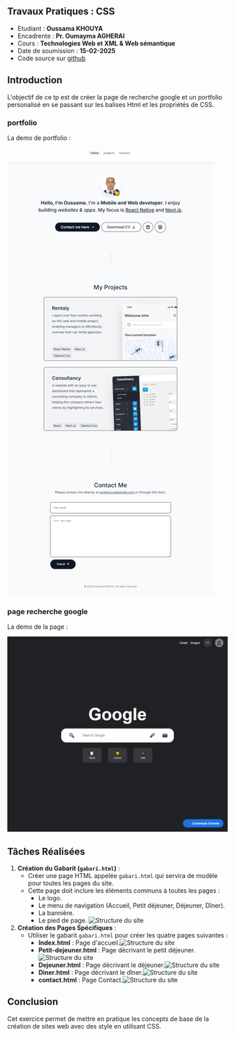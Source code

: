 ## Travaux Pratiques : CSS
- Etudiant : **Oussama KHOUYA**
- Encadrente : **Pr. Oumayma AGHERAI**
- Cours : **Technologies Web et XML & Web sémantique**
- Date de soumission : **15-02-2025**
- Code source sur [github](https://github.com/khouya-ai/TP-web)

## Introduction
L'objectif de ce tp est de créer la page de recherche google et un portfolio personalisé en se passant sur les balises Html et les propriétés de CSS. 

### portfolio
La demo de portfolio :

![potfolio.png](code%2Fimg%2Fpotfolio.png)

### page recherche google
La demo de la page :

![google.png](code%2Fimg%2Fgoogle.png)

## Tâches Réalisées

1. **Création du Gabarit (`gabari.html`)** :
   - Créer une page HTML appelée `gabari.html` qui servira de modèle pour toutes les pages du site.
   - Cette page doit inclure les éléments communs à toutes les pages :
      - Le logo.
      - Le menu de navigation (Accueil, Petit déjeuner, Déjeuner, Dîner).
      - La bannière.
     - Le pied de page.
    ![Structure du site](code/img/0.png)
2. **Création des Pages Spécifiques** :
   - Utiliser le gabarit `gabari.html` pour créer les quatre pages suivantes :
      - **Index.html** : Page d'accueil.![Structure du site](code/img/1.png)
      - **Petit-dejeuner.html** : Page décrivant le petit déjeuner.![Structure du site](code/img/2.png)
      - **Dejeuner.html** : Page décrivant le déjeuner.![Structure du site](code/img/3.png)
      - **Diner.html** : Page décrivant le dîner.![Structure du site](code/img/4.png)
      - **contact.html** : Page Contact.![Structure du site](code/img/5.png)

## Conclusion
Cet exercice permet de mettre en pratique les concepts de base de la création de sites web avec des style en utilisant CSS.